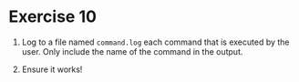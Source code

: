 # Exercise 10

1. Log to a file named `command.log` each command that is executed by the user. Only include the name of the command in the output.

2. Ensure it works!